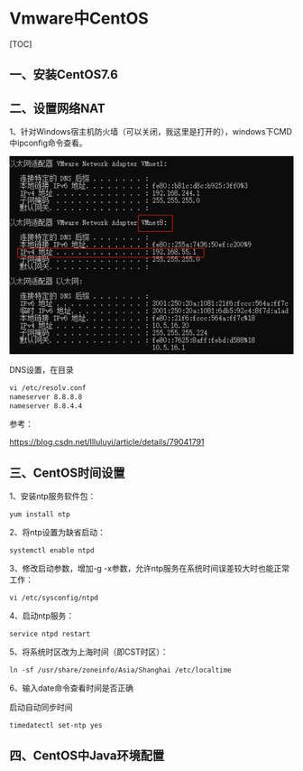 # Vmware中CentOS

[TOC]



## 一、安装CentOS7.6



## 二、设置网络NAT

1、针对Windows宿主机防火墙（可以关闭，我这里是打开的），windows下CMD中ipconfig命令查看。

![](IMG/微信截图_20190827084253.png)



DNS设置，在目录

```shell
vi /etc/resolv.conf 
nameserver 8.8.8.8
nameserver 8.8.4.4
```

参考：

https://blog.csdn.net/llluluyi/article/details/79041791



## 三、CentOS时间设置

1、安装ntp服务软件包：

```shell
yum install ntp
```

2、将ntp设置为缺省启动：

```shell
systemctl enable ntpd
```

3、修改启动参数，增加-g -x参数，允许ntp服务在系统时间误差较大时也能正常工作：

```
vi /etc/sysconfig/ntpd
```

4、启动ntp服务：

```
service ntpd restart
```

5、将系统时区改为上海时间（即CST时区）：

```
ln -sf /usr/share/zoneinfo/Asia/Shanghai /etc/localtime
```

6、输入date命令查看时间是否正确



启动自动同步时间

```shell
timedatectl set-ntp yes
```



## 四、CentOS中Java环境配置









